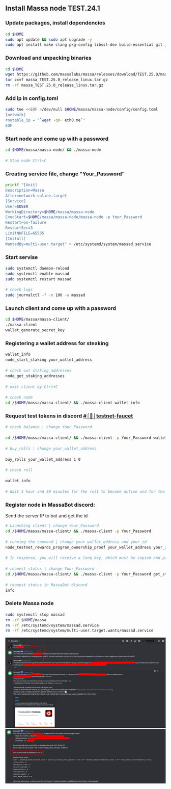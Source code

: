 ## Install Massa node TEST.24.1

### Update packages, install dependencies
```bash
cd $HOME
sudo apt update && sudo apt upgrade -y
sudo apt install make clang pkg-config libssl-dev build-essential git jq ncdu bsdmainutils htop -y < "/dev/null"
```
### Download and unpacking binaries
```bash
cd $HOME
wget https://github.com/massalabs/massa/releases/download/TEST.25.0/massa_TEST.25.0_release_linux.tar.gz
tar zxvf massa_TEST.25.0_release_linux.tar.gz
rm -rf massa_TEST.25.0_release_linux.tar.gz
```
### Add ip in config.toml
```bash
sudo tee <<EOF >/dev/null $HOME/massa/massa-node/config/config.toml
[network]
routable_ip = "`wget -qO- eth0.me`"
EOF
```
### Start node and come up with a password
```bash
cd $HOME/massa/massa-node/ && ./massa-node

# Stop node Ctrl+C
```
### Creating service file, change "Your_Password"
```bash
printf "[Unit]
Description=Massa
After=network-online.target
[Service]
User=$USER
WorkingDirectory=$HOME/massa/massa-node
ExecStart=$HOME/massa/massa-node/massa-node -p Your_Password
Restart=on-failure
RestartSec=3
LimitNOFILE=65535
[Install]
WantedBy=multi-user.target" > /etc/systemd/system/massad.service
```
### Start servise
```bash
sudo systemctl daemon-reload
sudo systemctl enable massad
sudo systemctl restart massad

# check logs
sudo journalctl -f -n 100 -u massad
```
### Launch client and come up with a password
```bash
cd $HOME/massa/massa-client/
./massa-client
wallet_generate_secret_key
```
### Registering a wallet address for steaking
```bash
wallet_info
node_start_staking your_wallet_address

# check out staking_addresses
node_get_staking_addresses

# exit client by Ctrl+C

# check node
cd /$HOME/massa/massa-client/ && ./massa-client wallet_info
```
### Request test tokens in discord [#⌠💸⌡testnet-faucet](https://discord.com/channels/828270821042159636/866190913030193172)
```bash
# check balance | change Your_Password

cd /$HOME/massa/massa-client/ && ./massa-client -p Your_Password wallet_info

# buy_rolls | change your_wallet_address

buy_rolls your_wallet_address 1 0

# check roll

wallet_info

# Wait 1 hour and 40 minutes for the roll to become active and for the coins to start staking.
```
### Register node in MassaBot discord:

Send the server IP to bot and get the id
```bash
# Launching client | change Your_Password
cd /$HOME/massa/massa-client/ && ./massa-client -p Your_Password

# running the command | change your_wallet_address and your_id
node_testnet_rewards_program_ownership_proof your_wallet_address your_id

# In response, you will receive a long key, which must be copied and pasted into the MassaBot discord

# request status | change Your_Password
cd /$HOME/massa/massa-client/ && ./massa-client -p Your_Password get_status

# request status in MassaBot discord
info
```

### Delete Massa node
```bash
sudo systemctl stop massad
rm -rf $HOME/massa
rm -rf /etc/systemd/system/massad.service
rm -rf /etc/systemd/system/multi-user.target.wants/massad.service
```

![](https://github.com/88Mikhail88/My_Images/blob/main/Massa/Screenshot_10.png)
![](https://github.com/88Mikhail88/My_Images/blob/main/Massa/Screenshot_11.png)
